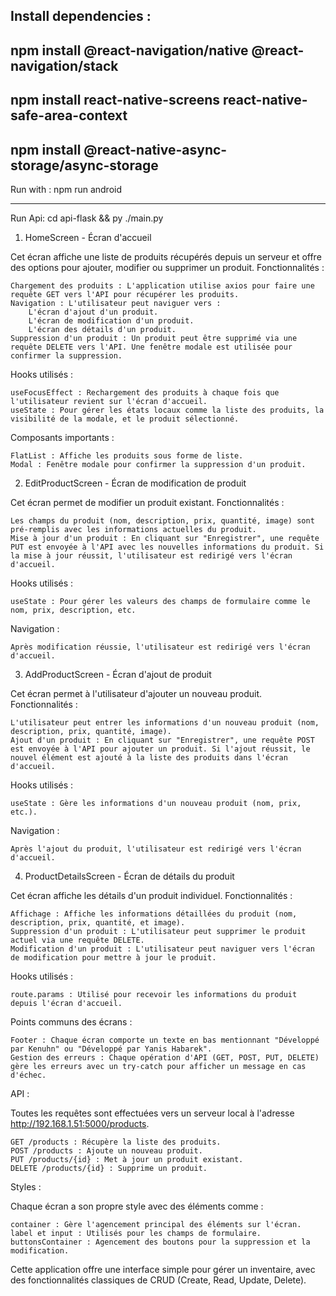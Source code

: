 ## Install dependencies :

## npm install @react-navigation/native @react-navigation/stack

## npm install react-native-screens react-native-safe-area-context

## npm install @react-native-async-storage/async-storage

Run with :
npm run android

---

Run Api:
cd api-flask &&
py ./main.py

1. HomeScreen - Écran d'accueil

Cet écran affiche une liste de produits récupérés depuis un serveur et offre des options pour ajouter, modifier ou supprimer un produit.
Fonctionnalités :

    Chargement des produits : L'application utilise axios pour faire une requête GET vers l'API pour récupérer les produits.
    Navigation : L'utilisateur peut naviguer vers :
        L'écran d'ajout d'un produit.
        L'écran de modification d'un produit.
        L'écran des détails d'un produit.
    Suppression d'un produit : Un produit peut être supprimé via une requête DELETE vers l'API. Une fenêtre modale est utilisée pour confirmer la suppression.

Hooks utilisés :

    useFocusEffect : Rechargement des produits à chaque fois que l'utilisateur revient sur l'écran d'accueil.
    useState : Pour gérer les états locaux comme la liste des produits, la visibilité de la modale, et le produit sélectionné.

Composants importants :

    FlatList : Affiche les produits sous forme de liste.
    Modal : Fenêtre modale pour confirmer la suppression d'un produit.

2. EditProductScreen - Écran de modification de produit

Cet écran permet de modifier un produit existant.
Fonctionnalités :

    Les champs du produit (nom, description, prix, quantité, image) sont pré-remplis avec les informations actuelles du produit.
    Mise à jour d'un produit : En cliquant sur "Enregistrer", une requête PUT est envoyée à l'API avec les nouvelles informations du produit. Si la mise à jour réussit, l'utilisateur est redirigé vers l'écran d'accueil.

Hooks utilisés :

    useState : Pour gérer les valeurs des champs de formulaire comme le nom, prix, description, etc.

Navigation :

    Après modification réussie, l'utilisateur est redirigé vers l'écran d'accueil.

3. AddProductScreen - Écran d'ajout de produit

Cet écran permet à l'utilisateur d'ajouter un nouveau produit.
Fonctionnalités :

    L'utilisateur peut entrer les informations d'un nouveau produit (nom, description, prix, quantité, image).
    Ajout d'un produit : En cliquant sur "Enregistrer", une requête POST est envoyée à l'API pour ajouter un produit. Si l'ajout réussit, le nouvel élément est ajouté à la liste des produits dans l'écran d'accueil.

Hooks utilisés :

    useState : Gère les informations d'un nouveau produit (nom, prix, etc.).

Navigation :

    Après l'ajout du produit, l'utilisateur est redirigé vers l'écran d'accueil.

4. ProductDetailsScreen - Écran de détails du produit

Cet écran affiche les détails d'un produit individuel.
Fonctionnalités :

    Affichage : Affiche les informations détaillées du produit (nom, description, prix, quantité, et image).
    Suppression d'un produit : L'utilisateur peut supprimer le produit actuel via une requête DELETE.
    Modification d'un produit : L'utilisateur peut naviguer vers l'écran de modification pour mettre à jour le produit.

Hooks utilisés :

    route.params : Utilisé pour recevoir les informations du produit depuis l'écran d'accueil.

Points communs des écrans :

    Footer : Chaque écran comporte un texte en bas mentionnant "Développé par Kenuhn" ou "Développé par Yanis Habarek".
    Gestion des erreurs : Chaque opération d'API (GET, POST, PUT, DELETE) gère les erreurs avec un try-catch pour afficher un message en cas d'échec.

API :

Toutes les requêtes sont effectuées vers un serveur local à l'adresse http://192.168.1.51:5000/products.

    GET /products : Récupère la liste des produits.
    POST /products : Ajoute un nouveau produit.
    PUT /products/{id} : Met à jour un produit existant.
    DELETE /products/{id} : Supprime un produit.

Styles :

Chaque écran a son propre style avec des éléments comme :

    container : Gère l'agencement principal des éléments sur l'écran.
    label et input : Utilisés pour les champs de formulaire.
    buttonsContainer : Agencement des boutons pour la suppression et la modification.

Cette application offre une interface simple pour gérer un inventaire, avec des fonctionnalités classiques de CRUD (Create, Read, Update, Delete).
